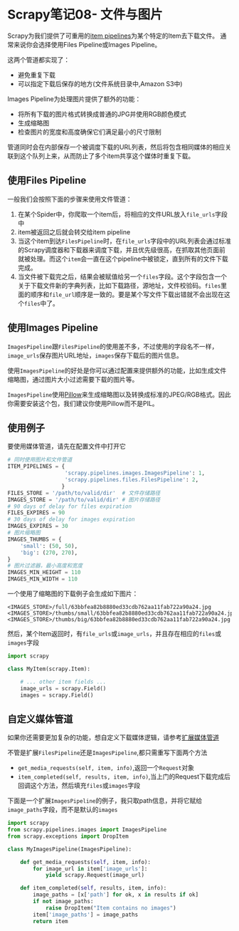 # Scrapy笔记08- 文件与图片

Scrapy为我们提供了可重用的[item pipelines](http://doc.scrapy.org/en/1.0/topics/item-pipeline.html)为某个特定的Item去下载文件。
通常来说你会选择使用Files Pipeline或Images Pipeline。

这两个管道都实现了：

* 避免重复下载
* 可以指定下载后保存的地方(文件系统目录中,Amazon S3中)

Images Pipeline为处理图片提供了额外的功能：

* 将所有下载的图片格式转换成普通的JPG并使用RGB颜色模式
* 生成缩略图
* 检查图片的宽度和高度确保它们满足最小的尺寸限制

管道同时会在内部保存一个被调度下载的URL列表，然后将包含相同媒体的相应关联到这个队列上来，从而防止了多个item共享这个媒体时重复下载。

## 使用Files Pipeline
一般我们会按照下面的步骤来使用文件管道：

1. 在某个Spider中，你爬取一个item后，将相应的文件URL放入`file_urls`字段中
1. item被返回之后就会转交给item pipeline
1. 当这个item到达`FilesPipeline`时，在`file_urls`字段中的URL列表会通过标准的Scrapy调度器和下载器来调度下载，并且优先级很高，在抓取其他页面前就被处理。而这个`item`会一直在这个pipeline中被锁定，直到所有的文件下载完成。
1. 当文件被下载完之后，结果会被赋值给另一个`files`字段。这个字段包含一个关于下载文件新的字典列表，比如下载路径，源地址，文件校验码。`files`里面的顺序和`file_url`顺序是一致的。要是某个写文件下载出错就不会出现在这个`files`中了。

## 使用Images Pipeline
`ImagesPipeline`跟`FilesPipeline`的使用差不多，不过使用的字段名不一样，`image_urls`保存图片URL地址，`images`保存下载后的图片信息。

使用`ImagesPipeline`的好处是你可以通过配置来提供额外的功能，比如生成文件缩略图，通过图片大小过滤需要下载的图片等。

`ImagesPipeline`使用[Pillow](https://github.com/python-pillow/Pillow)来生成缩略图以及转换成标准的JPEG/RGB格式。因此你需要安装这个包，我们建议你使用Pillow而不是PIL。

## 使用例子
要使用媒体管道，请先在配置文件中打开它
``` python
# 同时使用图片和文件管道
ITEM_PIPELINES = {
                  'scrapy.pipelines.images.ImagesPipeline': 1,
                  'scrapy.pipelines.files.FilesPipeline': 2,
                 }
FILES_STORE = '/path/to/valid/dir'  # 文件存储路径
IMAGES_STORE = '/path/to/valid/dir' # 图片存储路径
# 90 days of delay for files expiration
FILES_EXPIRES = 90
# 30 days of delay for images expiration
IMAGES_EXPIRES = 30
# 图片缩略图
IMAGES_THUMBS = {
    'small': (50, 50),
    'big': (270, 270),
}
# 图片过滤器，最小高度和宽度
IMAGES_MIN_HEIGHT = 110
IMAGES_MIN_WIDTH = 110
```
一个使用了缩略图的下载例子会生成如下图片：
```
<IMAGES_STORE>/full/63bbfea82b8880ed33cdb762aa11fab722a90a24.jpg
<IMAGES_STORE>/thumbs/small/63bbfea82b8880ed33cdb762aa11fab722a90a24.jpg
<IMAGES_STORE>/thumbs/big/63bbfea82b8880ed33cdb762aa11fab722a90a24.jpg
```

然后，某个Item返回时，有`file_urls`或`image_urls`，并且存在相应的`files`或`images`字段

``` python
import scrapy

class MyItem(scrapy.Item):

    # ... other item fields ...
    image_urls = scrapy.Field()
    images = scrapy.Field()
```

## 自定义媒体管道
如果你还需要更加复杂的功能，想自定义下载媒体逻辑，请参考[扩展媒体管道](http://doc.scrapy.org/en/1.0/topics/media-pipeline.html#topics-media-pipeline-override)

不管是扩展`FilesPipeline`还是`ImagesPipeline`,都只需重写下面两个方法

* `get_media_requests(self, item, info)`,返回一个`Request`对象
* `item_completed(self, results, item, info)`,当上门的Request下载完成后回调这个方法，然后填充`files`或`images`字段

下面是一个扩展`ImagesPipeline`的例子，我只取path信息，并将它赋给`image_paths`字段，而不是默认的`images`
``` python
import scrapy
from scrapy.pipelines.images import ImagesPipeline
from scrapy.exceptions import DropItem

class MyImagesPipeline(ImagesPipeline):

    def get_media_requests(self, item, info):
        for image_url in item['image_urls']:
            yield scrapy.Request(image_url)

    def item_completed(self, results, item, info):
        image_paths = [x['path'] for ok, x in results if ok]
        if not image_paths:
            raise DropItem("Item contains no images")
        item['image_paths'] = image_paths
        return item
```

